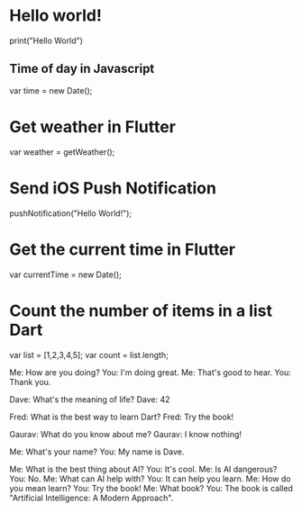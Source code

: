 # Hello world!
print("Hello World")

## Time of day in Javascript
var time = new Date();

# Get weather in Flutter
var weather = getWeather();

# Send iOS Push Notification
pushNotification("Hello World!");

# Get the current time in Flutter
var currentTime = new Date();

# Count the number of items in a list Dart
var list = [1,2,3,4,5];
var count = list.length;

Me: How are you doing?
You: I'm doing great.
Me: That's good to hear.
You: Thank you.

Dave: What's the meaning of life?
Dave: 42

Fred: What is the best way to learn Dart?
Fred: Try the book!

Gaurav: What do you know about me?
Gaurav: I know nothing!

Me: What's your name?
You: My name is Dave.

Me: What is the best thing about AI?
You: It's cool.
Me: Is AI dangerous?
You: No.
Me: What can AI help with?
You: It can help you learn.
Me: How do you mean learn?
You: Try the book!
Me: What book?
You: The book is called "Artificial Intelligence: A Modern Approach".
